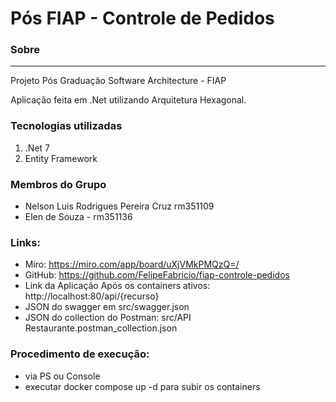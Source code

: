 # Pós FIAP - Controle de Pedidos


### Sobre
                
----

Projeto Pós Graduação Software Architecture - FIAP

Aplicação feita em .Net utilizando Arquitetura Hexagonal.


### Tecnologias utilizadas

1. .Net 7
2. Entity Framework

### Membros do Grupo
- Nelson Luis Rodrigues Pereira Cruz rm351109
- Elen de Souza - rm351136

### Links:
- Miro: https://miro.com/app/board/uXjVMkPMQzQ=/
- GitHub: https://github.com/FelipeFabricio/fiap-controle-pedidos
- Link da Aplicação Após os containers ativos: http://localhost:80/api/{recurso}
- JSON do swagger em src/swagger.json
- JSON do collection do Postman: src/API Restaurante.postman_collection.json

### Procedimento de execução:
- via PS ou Console
- executar docker compose up -d para subir os containers
